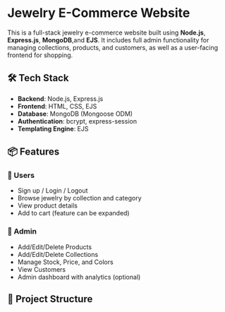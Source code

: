 # Jewelry E-Commerce Website

This is a full-stack jewelry e-commerce website built using **Node.js**, **Express.js**, **MongoDB**,and **EJS**. It includes full admin functionality for managing collections, products, and customers, as well as a user-facing frontend for shopping.

## 🛠️ Tech Stack

- **Backend**: Node.js, Express.js
- **Frontend**: HTML, CSS, EJS
- **Database**: MongoDB (Mongoose ODM)
- **Authentication**: bcrypt, express-session
- **Templating Engine**: EJS

## 📦 Features

### 👤 Users

- Sign up / Login / Logout
- Browse jewelry by collection and category
- View product details
- Add to cart (feature can be expanded)

### 🔐 Admin

- Add/Edit/Delete Products
- Add/Edit/Delete Collections
- Manage Stock, Price, and Colors
- View Customers
- Admin dashboard with analytics (optional)

## 📁 Project Structure
